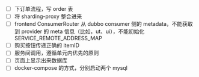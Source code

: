 - [ ]  下订单流程，写 order 表
- [ ]  将 sharding-proxy 整合进来
- [ ]  frontend ConsumerRouter 从 dubbo consumer 侧的 metadata，不能获取到 provider 的 meta 信息（比如，ut、ui），不能初始化 SERVICE_REMOTE_ADDRESS_MAP
- [ ]  购买按钮传递正确的 itemID
- [ ]  服务间调用，遵循单元内优先的原则
- [ ]  页面上显示出来数据库
- [ ]  docker-compose 的方式，分别启动两个 mysql
